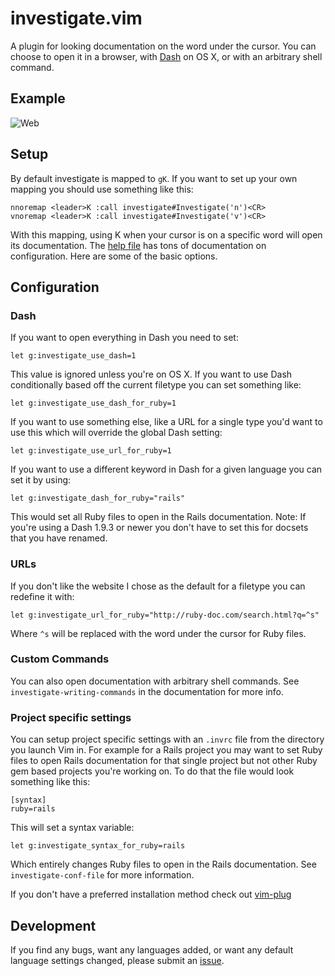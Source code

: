 # investigate.vim

A plugin for looking documentation on the word under the cursor.
You can choose to open it in a browser, with
[Dash](http://kapeli.com/dash) on OS X, or with an arbitrary
shell command.

## Example

![Web](http://keith.github.io/investigate.vim/img/web.gif)

## Setup

By default investigate is mapped to `gK`. If you want to set up your
own mapping you should use something like this:

```
nnoremap <leader>K :call investigate#Investigate('n')<CR>
vnoremap <leader>K :call investigate#Investigate('v')<CR>
```

With this mapping, using <leader>K when your cursor is on a specific
word will open its documentation. The [help
file](https://github.com/keith/investigate.vim/blob/master/doc/investigate.txt)
has tons of documentation on configuration. Here are some of the
basic options.

## Configuration

### Dash

If you want to open everything in Dash you need to set:

```
let g:investigate_use_dash=1
```

This value is ignored unless you're on OS X. If you want to use Dash
conditionally based off the current filetype you can set something like:

```
let g:investigate_use_dash_for_ruby=1
```

If you want to use something else, like a URL for a single type you'd
want to use this which will override the global Dash setting:

```
let g:investigate_use_url_for_ruby=1
```

If you want to use a different keyword in Dash for a given language you
can set it by using:

```
let g:investigate_dash_for_ruby="rails"
```

This would set all Ruby files to open in the Rails documentation.
Note: If you're using a Dash 1.9.3 or newer you don't have to set this
for docsets that you have renamed.


### URLs

If you don't like the website I chose as the default for a filetype you
can redefine it with:

```
let g:investigate_url_for_ruby="http://ruby-doc.com/search.html?q=^s"
```

Where `^s` will be replaced with the word under the cursor for Ruby
files.


### Custom Commands

You can also open documentation with arbitrary shell commands. See
`investigate-writing-commands` in the documentation for more info.


### Project specific settings

You can setup project specific settings with an `.invrc` file from the
directory you launch Vim in. For example for a Rails project you may
want to set Ruby files to open Rails documentation for that single
project but not other Ruby gem based projects you're working on. To do
that the file would look something like this:

```
[syntax]
ruby=rails
```

This will set a syntax variable:

```
let g:investigate_syntax_for_ruby=rails
```

Which entirely changes Ruby files to open in the Rails documentation.
See `investigate-conf-file` for more information.


If you don't have a preferred installation method check out
[vim-plug](https://github.com/junegunn/vim-plug)


## Development

If you find any bugs, want any languages added, or want any default
language settings changed, please submit an
[issue](https://github.com/keith/investigate.vim/issues/new).
